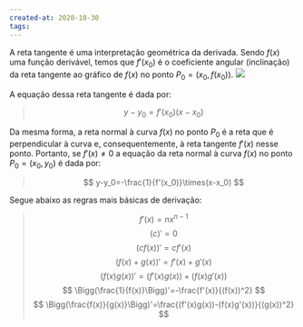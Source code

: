 ```yaml
---
created-at: 2020-10-30
tags:
---
```

A reta tangente é uma interpretação geométrica da derivada. Sendo $f(x)$ uma função derivável, temos que $f'(x_0)$ é o coeficiente angular (inclinação) da reta tangente ao gráfico de $f(x)$ no ponto $P_0=(x_0, f(x_0))$.
![](derivada_tangente.png)

A equação dessa reta tangente é dada por:
>$$
y-y_0=f'(x_0)(x-x_0)
>$$

Da mesma forma, a reta normal à curva $f(x)$ no ponto $P_0$ é a reta que é perpendicular à curva e, consequentemente, à reta tangente $f'(x)$ nesse ponto. Portanto, se $f'(x)\not=0$ a equação da reta normal à curva $f(x)$ no ponto $P_0=(x_0,y_0)$ é dada por:
>$$
y-y_0=-\frac{1}{f'(x_0)}\times(x-x_0)
>$$

Segue abaixo as regras mais básicas de derivação:
>$$
f'(x)=nx^{n-1}
>$$
>$$
(c)'=0
>$$
>$$
(cf(x))'=cf'(x)
>$$
>$$
(f(x)+g(x))'=f'(x)+g'(x)
>$$
>$$
(f(x)g(x))'=(f'(x)g(x))+(f(x)g'(x))
>$$
>$$
\Bigg(\frac{1}{f(x)}\Bigg)'=-\frac{f'(x)}{(f(x))^2}
>$$
>$$
\Bigg(\frac{f(x)}{g(x)}\Bigg)'=\frac{(f'(x)g(x))-(f(x)g'(x))}{(g(x))^2}
>$$